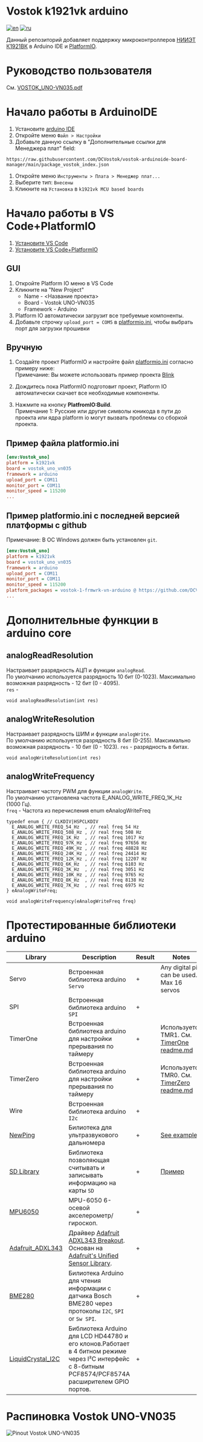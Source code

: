 
# Vostok k1921vk arduino
[![en](https://img.shields.io/badge/lang-en-red.svg)](README.md)
[![ru](https://img.shields.io/badge/lang-ru-green.svg)](README.ru.md)


Данный репозиторий добавляет поддержку микроконтроллеров [НИИЭТ К1921ВК](https://niiet.ru/product-category/chips/microcont/risc-32-bit/) в Arduino IDE и [PlatformIO](http://platformio.org).

# Руководство пользователя
См. [VOSTOK_UNO-VN035.pdf](doc/VOSTOK_UNO-VN035.pdf)
# Начало работы в ArduinoIDE
1. Установите [arduino IDE](https://www.arduino.cc/en/software)
2. Откройте меню `Файл > Настройки`
3. Добавьте данную ссылку в "Дополнительные ссылки для Менеджера плат" field:
```
https://raw.githubusercontent.com/DCVostok/vostok-arduinoide-board-manager/main/package_vostok_index.json
```
1. Откройте меню `Инструменты > Плата > Менеджер плат...`
2. Выберите тип: `Внесены`
3. Кликните на `Установка` в `k1921vk MCU based boards`
# Начало работы в  VS Code+PlatformIO
1. [Установите VS Code](https://code.visualstudio.com/)  
2. [Установите VS Code+PlatformIO](https://docs.platformio.org/en/latest/integration/ide/vscode.html#ide-vscode)
## GUI

1. Откройте Platform IO меню в VS Code
2. Кликните на "New Project"
    * Name - <Название проекта>
    * Board - Vostok UNO-VN035
    * Framework - Arduino
3. Platform IO автоматически загрузит все требуемые компоненты.
4. Добавьте строчку `upload_port = COM5` в [platformio.ini](http://docs.platformio.org/page/projectconf.html), чтобы выбрать порт для загрузки прошивки
## Вручную

1. Создайте проект PlatformIO и настройте файл [platformio.ini](http://docs.platformio.org/page/projectconf.html) согласно примеру ниже:  
Примечание: Вы можете использовать пример проекта [Blink](examples/Platformio/Blink)

1. Дождитесь пока PlatformIO подготовит проект, Platform IO автоматически скачает все необходимые компоненты.

2. Нажмите на кнопку **PlatfromIO:Build**.  
Примечание 1: Русские или другие символы юникода в пути до проекта или ядра platform io могут вызвать проблемы со сборкой проекта.  

## Пример файла platformio.ini 
```ini
[env:Vostok_uno]
platform = k1921vk
board = vostok_uno_vn035
framework = arduino
upload_port = COM11
monitor_port = COM11
monitor_speed = 115200
...
```

## Пример platformio.ini с последней версией платформы с github
Примечание: В ОС Windows должен быть установлен `git`.
```ini
[env:Vostok_uno]
platform = k1921vk
board = vostok_uno_vn035
framework = arduino
upload_port = COM11
monitor_port = COM11
monitor_speed = 115200
platform_packages = vostok-1-frmwrk-vn-arduino @ https://github.com/DCVostok/vostok-1-frmwrk-vn-arduino#main
...
```

# Дополнительные функции в arduino core
## analogReadResolution
Настраивает разрядность АЦП и функции `analogRead`.  
По умолчанию используется разрядность 10 бит (0-1023). Максимально возможная разрядность - 12 бит (0 - 4095).  
`res` - 

```
void analogReadResolution(int res)
```

## analogWriteResolution
Настраивает разрядность ШИМ и функции `analogWrite`.  
По умолчанию используется разрядность 8 бит (0-255). Максимально возможная разрядность - 10 бит (0 - 1023). 
`res` - разрядность в битах.

```
void analogWriteResolution(int res)
```

## analogWriteFrequency
Настраивает  частоту PWM для функции `analogWrite`.  
По умолчанию установлена частота E_ANALOG_WRITE_FREQ_1K_Hz (1000 Гц).  
`freq` - Частота из перечисления enum eAnalogWriteFreq

```
typedef enum { // CLKDIV|HSPCLKDIV
  E_ANALOG_WRITE_FREQ_54_Hz  , // real freq 54 Hz
  E_ANALOG_WRITE_FREQ_508_Hz , // real freq 508 Hz
  E_ANALOG_WRITE_FREQ_1K_Hz  , // real freq 1017 Hz
  E_ANALOG_WRITE_FREQ_97K_Hz , // real freq 97656 Hz
  E_ANALOG_WRITE_FREQ_49K_Hz , // real freq 48828 Hz
  E_ANALOG_WRITE_FREQ_24K_Hz , // real freq 24414 Hz
  E_ANALOG_WRITE_FREQ_12K_Hz , // real freq 12207 Hz
  E_ANALOG_WRITE_FREQ_6K_Hz  , // real freq 6103 Hz
  E_ANALOG_WRITE_FREQ_3K_Hz  , // real freq 3051 Hz
  E_ANALOG_WRITE_FREQ_10K_Hz , // real freq 9765 Hz
  E_ANALOG_WRITE_FREQ_8K_Hz  , // real freq 8138 Hz
  E_ANALOG_WRITE_FREQ_7K_Hz  , // real freq 6975 Hz
} eAnalogWriteFreq;
```

```
void analogWriteFrequency(eAnalogWriteFreq freq)
```

# Протестированные библиотеки arduino

|Library|Description|Result|Notes|
|---------|---------|------|-----|
|Servo|Встроенная библиотека arduino `Servo`|+|Any digital pin can be used. Max 16 servos|
|SPI|Встроенная библиотека arduino `SPI`|+|  |
|TimerOne|Встроенная библиотека arduino для настройки прерывания по таймеру|+|Используется TMR1. См. [TimerOne readme.md](libraries/TimerOne/readme.md)|
|TimerZero|Встроенная библиотека arduino для настройки прерывания по таймеру|+|Используется TMR0. См. [TimerZero readme.md](libraries/TimerZero/readme.md)|
|Wire|Встроенная библиотека arduino `I2c`|+||
|[NewPing](https://bitbucket.org/teckel12/arduino-new-ping/src/master/)|Билиотека для ультразвукового дальномера|+|[See example](examples/Platformio/NewPing)|
|[SD Library](https://www.arduino.cc/en/Reference/SD)|Библиотека позволяющая считывать и записывать информацию на карты `SD`|+|[Пример](examples/Platformio/SD_card)|
|[MPU6050](https://github.com/electroniccats/mpu6050)|MPU-6050 6-осевой акселерометр/гироскоп.|+|  |
|[Adafruit_ADXL343](https://github.com/adafruit/Adafruit_ADXL343)|Драйвер [Adafruit ADXL343 Breakout](http://www.adafruit.com/products/). Основан на [Adafruit's Unified Sensor Library](https://github.com/adafruit/Adafruit_Sensor).|+|  |
|[BME280](https://github.com/finitespace/BME280)|Билиотека Arduino для чтения информации с датчика Bosch BME280 через протоколы `I2C`, `SPI` or `Sw SPI`.|+|  |
|[LiquidCrystal_I2C](https://github.com/enjoyneering/LiquidCrystal_I2C)|Библиотека Arduino для LCD HD44780 и его клонов.Работает в 4 битном режиме через I²C интерфейс с 8-битным PCF8574/PCF8574A расширителем GPIO портов.|+|  |


# Распиновка Vostok UNO-VN035
![Pinout Vostok UNO-VN035](doc/Pinout_VostokUnoVN035.png)